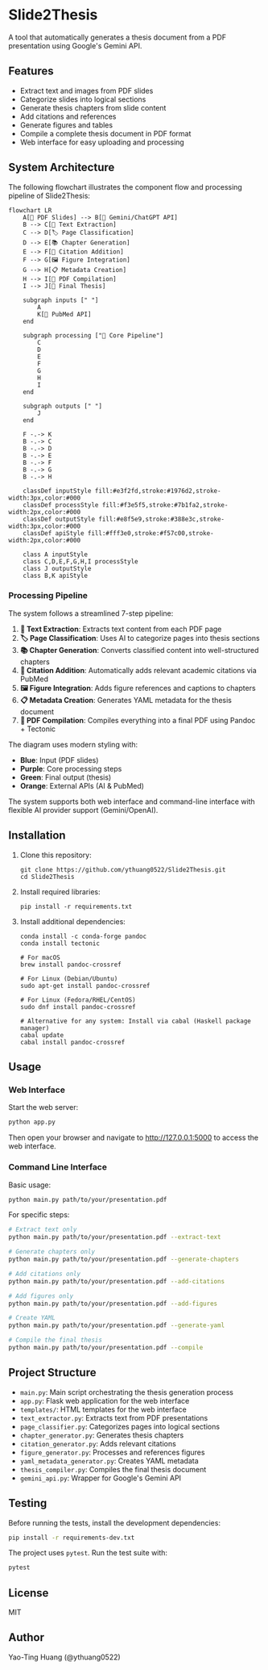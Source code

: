 # Slide2Thesis

A tool that automatically generates a thesis document from a PDF presentation using Google's Gemini API.

## Features

- Extract text and images from PDF slides
- Categorize slides into logical sections
- Generate thesis chapters from slide content
- Add citations and references
- Generate figures and tables
- Compile a complete thesis document in PDF format
- Web interface for easy uploading and processing

## System Architecture

The following flowchart illustrates the component flow and processing pipeline of Slide2Thesis:

```mermaid
flowchart LR
    A[📄 PDF Slides] --> B[🤖 Gemini/ChatGPT API]
    B --> C[📝 Text Extraction]
    C --> D[🏷️ Page Classification]
    D --> E[📚 Chapter Generation]
    E --> F[📖 Citation Addition]
    F --> G[🖼️ Figure Integration]
    G --> H[📋 Metadata Creation]
    H --> I[🔨 PDF Compilation]
    I --> J[📖 Final Thesis]

    subgraph inputs [" "]
        A
        K[📧 PubMed API]
    end

    subgraph processing ["🔄 Core Pipeline"]
        C
        D
        E
        F
        G
        H
        I
    end

    subgraph outputs [" "]
        J
    end

    F -.-> K
    B -.-> C
    B -.-> D
    B -.-> E
    B -.-> F
    B -.-> G
    B -.-> H

    classDef inputStyle fill:#e3f2fd,stroke:#1976d2,stroke-width:3px,color:#000
    classDef processStyle fill:#f3e5f5,stroke:#7b1fa2,stroke-width:2px,color:#000
    classDef outputStyle fill:#e8f5e9,stroke:#388e3c,stroke-width:3px,color:#000
    classDef apiStyle fill:#fff3e0,stroke:#f57c00,stroke-width:2px,color:#000

    class A inputStyle
    class C,D,E,F,G,H,I processStyle
    class J outputStyle
    class B,K apiStyle
```

### Processing Pipeline

The system follows a streamlined 7-step pipeline:

1. **📝 Text Extraction**: Extracts text content from each PDF page
2. **🏷️ Page Classification**: Uses AI to categorize pages into thesis sections
3. **📚 Chapter Generation**: Converts classified content into well-structured chapters
4. **📖 Citation Addition**: Automatically adds relevant academic citations via PubMed
5. **🖼️ Figure Integration**: Adds figure references and captions to chapters
6. **📋 Metadata Creation**: Generates YAML metadata for the thesis document
7. **🔨 PDF Compilation**: Compiles everything into a final PDF using Pandoc + Tectonic

The diagram uses modern styling with:
- **Blue**: Input (PDF slides)
- **Purple**: Core processing steps
- **Green**: Final output (thesis)
- **Orange**: External APIs (AI & PubMed)

The system supports both web interface and command-line interface with flexible AI provider support (Gemini/OpenAI).

## Installation

1. Clone this repository:
   ```
   git clone https://github.com/ythuang0522/Slide2Thesis.git
   cd Slide2Thesis
   ```

2. Install required libraries:
   ```
   pip install -r requirements.txt
   ```

3. Install additional dependencies:
   ```
   conda install -c conda-forge pandoc
   conda install tectonic
   
   # For macOS
   brew install pandoc-crossref
   
   # For Linux (Debian/Ubuntu)
   sudo apt-get install pandoc-crossref
   
   # For Linux (Fedora/RHEL/CentOS)
   sudo dnf install pandoc-crossref
   
   # Alternative for any system: Install via cabal (Haskell package manager)
   cabal update
   cabal install pandoc-crossref
   ```

## Usage

### Web Interface

Start the web server:
```bash
python app.py
```

Then open your browser and navigate to http://127.0.0.1:5000 to access the web interface.

### Command Line Interface

Basic usage:
```bash
python main.py path/to/your/presentation.pdf
```

For specific steps:
```bash
# Extract text only
python main.py path/to/your/presentation.pdf --extract-text

# Generate chapters only
python main.py path/to/your/presentation.pdf --generate-chapters

# Add citations only
python main.py path/to/your/presentation.pdf --add-citations

# Add figures only
python main.py path/to/your/presentation.pdf --add-figures

# Create YAML
python main.py path/to/your/presentation.pdf --generate-yaml

# Compile the final thesis
python main.py path/to/your/presentation.pdf --compile
```

## Project Structure

- `main.py`: Main script orchestrating the thesis generation process
- `app.py`: Flask web application for the web interface
- `templates/`: HTML templates for the web interface
- `text_extractor.py`: Extracts text from PDF presentations
- `page_classifier.py`: Categorizes pages into logical sections
- `chapter_generator.py`: Generates thesis chapters
- `citation_generator.py`: Adds relevant citations
- `figure_generator.py`: Processes and references figures
- `yaml_metadata_generator.py`: Creates YAML metadata
- `thesis_compiler.py`: Compiles the final thesis document
- `gemini_api.py`: Wrapper for Google's Gemini API

## Testing

Before running the tests, install the development dependencies:

```bash
pip install -r requirements-dev.txt
```

The project uses `pytest`. Run the test suite with:

```bash
pytest
```

## License

MIT

## Author

Yao-Ting Huang (@ythuang0522) 